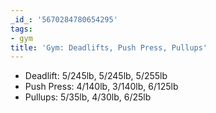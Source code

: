 ```yaml
---
_id_: '5670284780654295'
tags:
- gym
title: 'Gym: Deadlifts, Push Press, Pullups'
---
```


- Deadlift: 5/245lb, 5/245lb, 5/255lb
- Push Press: 4/140lb, 3/140lb, 6/125lb
- Pullups: 5/35lb, 4/30lb, 6/25lb
